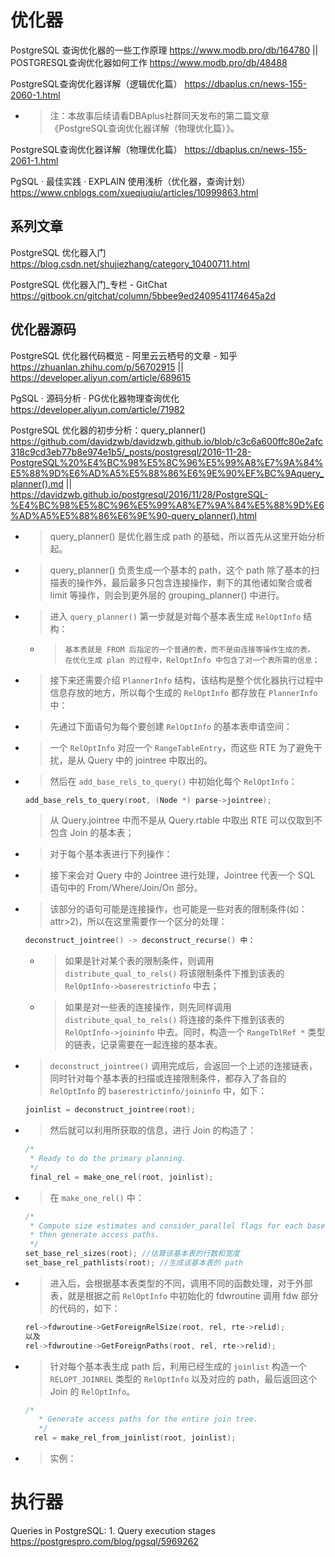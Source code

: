 
# 优化器

PostgreSQL 查询优化器的一些工作原理 https://www.modb.pro/db/164780 || POSTGRESQL查询优化器如何工作 https://www.modb.pro/db/48488

PostgreSQL查询优化器详解（逻辑优化篇） https://dbaplus.cn/news-155-2060-1.html
- > 注：本故事后续请看DBAplus社群同天发布的第二篇文章《PostgreSQL查询优化器详解（物理优化篇）》。

PostgreSQL查询优化器详解（物理优化篇） https://dbaplus.cn/news-155-2061-1.html

PgSQL · 最佳实践 · EXPLAIN 使用浅析（优化器，查询计划） https://www.cnblogs.com/xueqiuqiu/articles/10999863.html

## 系列文章

PostgreSQL 优化器入门 https://blog.csdn.net/shujiezhang/category_10400711.html

PostgreSQL 优化器入门_专栏 - GitChat https://gitbook.cn/gitchat/column/5bbee9ed2409541174645a2d

## 优化器源码

PostgreSQL 优化器代码概览 - 阿里云云栖号的文章 - 知乎 https://zhuanlan.zhihu.com/p/56702915 || https://developer.aliyun.com/article/689615

PgSQL · 源码分析 · PG优化器物理查询优化 https://developer.aliyun.com/article/71982

PostgreSQL 优化器的初步分析：query_planner() https://github.com/davidzwb/davidzwb.github.io/blob/c3c6a600ffc80e2afc318c9cd3eb77b8e974e1b5/_posts/postgresql/2016-11-28-PostgreSQL%20%E4%BC%98%E5%8C%96%E5%99%A8%E7%9A%84%E5%88%9D%E6%AD%A5%E5%88%86%E6%9E%90%EF%BC%9Aquery_planner().md || https://davidzwb.github.io/postgresql/2016/11/28/PostgreSQL-%E4%BC%98%E5%8C%96%E5%99%A8%E7%9A%84%E5%88%9D%E6%AD%A5%E5%88%86%E6%9E%90-query_planner().html
- > query_planner() 是优化器生成 path 的基础，所以首先从这里开始分析起。
- > query_planner() 负责生成一个基本的 path，这个 path 除了基本的扫描表的操作外，最后最多只包含连接操作，剩下的其他诸如聚合或者 limit 等操作，则会到更外层的 grouping_planner() 中进行。
- > 进入 `query_planner()` 第一步就是对每个基本表生成 `RelOptInfo` 结构：
  * > `基本表就是 FROM 后指定的一个普通的表，而不是由连接等操作生成的表。 在优化生成 plan 的过程中，RelOptInfo 中包含了对一个表所需的信息；`
- > 接下来还需要介绍 `PlannerInfo` 结构，该结构是整个优化器执行过程中信息存放的地方，所以每个生成的 `RelOptInfo` 都存放在 `PlannerInfo` 中：
- > 先通过下面语句为每个要创建 `RelOptInfo` 的基本表申请空间：
- > 一个 `RelOptInfo` 对应一个 `RangeTableEntry`，而这些 RTE 为了避免干扰，是从 Query 中的 jointree 中取出的。
- > 然后在 `add_base_rels_to_query()` 中初始化每个 `RelOptInfo`：
  ```c
  add_base_rels_to_query(root, (Node *) parse->jointree);
  ```
  > 从 Query.jointree 中而不是从 Query.rtable 中取出 RTE 可以仅取到不包含 Join 的基本表；
- > 对于每个基本表进行下列操作：
- > 接下来会对 Query 中的 Jointree 进行处理，Jointree 代表一个 SQL 语句中的 From/Where/Join/On 部分。
- > 该部分的语句可能是连接操作，也可能是一些对表的限制条件(如：attr>2)，所以在这里需要作一个区分的处理：
  ```c
  deconstruct_jointree() -> deconstruct_recurse() 中：
  ```
  * > 如果是针对某个表的限制条件，则调用 `distribute_qual_to_rels()` 将该限制条件下推到该表的 `RelOptInfo->baserestrictinfo` 中去；
  * > 如果是对一些表的连接操作，则先同样调用 `distribute_qual_to_rels()` 将连接的条件下推到该表的 `RelOptInfo->joininfo` 中去。同时，构造一个 `RangeTblRef *` 类型的链表，记录需要在一起连接的基本表。
- > `deconstruct_jointree()` 调用完成后，会返回一个上述的连接链表，同时针对每个基本表的扫描或连接限制条件，都存入了各自的 `RelOptInfo` 的 `baserestrictinfo/joininfo` 中，如下：
  ```c
  joinlist = deconstruct_jointree(root);
  ```
- > 然后就可以利用所获取的信息，进行 Join 的构造了：
  ```c
  /*
   * Ready to do the primary planning.
   */
   final_rel = make_one_rel(root, joinlist);
  ```
- > 在 `make_one_rel()` 中：
    ```c
	/*
	 * Compute size estimates and consider_parallel flags for each base rel,
	 * then generate access paths.
	 */
	set_base_rel_sizes(root); //估算该基本表的行数和宽度
	set_base_rel_pathlists(root); //生成该基本表的 path
    ```
- > 进入后，会根据基本表类型的不同，调用不同的函数处理，对于外部表，就是根据之前 `RelOptInfo` 中初始化的 fdwroutine 调用 fdw 部分的代码的，如下：
  ```c
  rel->fdwroutine->GetForeignRelSize(root, rel, rte->relid);
  以及
  rel->fdwroutine->GetForeignPaths(root, rel, rte->relid);
  ```
- > 针对每个基本表生成 path 后，利用已经生成的 `joinlist` 构造一个 `RELOPT_JOINREL` 类型的 `RelOptInfo` 以及对应的 path，最后返回这个 Join 的 `RelOptInfo`。
  ```c
  /*
  	 * Generate access paths for the entire join tree.
  	 */
  	rel = make_rel_from_joinlist(root, joinlist);
  ```
- > 实例：

# 执行器

Queries in PostgreSQL: 1. Query execution stages https://postgrespro.com/blog/pgsql/5969262
